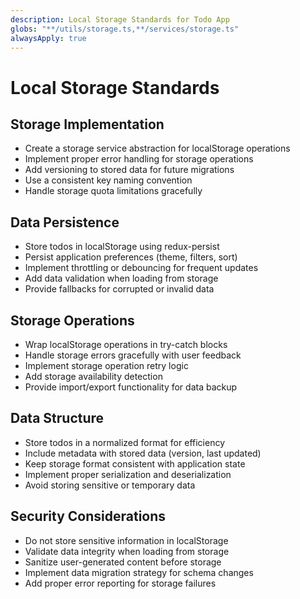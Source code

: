 ```yaml
---
description: Local Storage Standards for Todo App
globs: "**/utils/storage.ts,**/services/storage.ts"
alwaysApply: true
---
```


# Local Storage Standards

## Storage Implementation
- Create a storage service abstraction for localStorage operations
- Implement proper error handling for storage operations
- Add versioning to stored data for future migrations
- Use a consistent key naming convention
- Handle storage quota limitations gracefully

## Data Persistence
- Store todos in localStorage using redux-persist
- Persist application preferences (theme, filters, sort)
- Implement throttling or debouncing for frequent updates
- Add data validation when loading from storage
- Provide fallbacks for corrupted or invalid data

## Storage Operations
- Wrap localStorage operations in try-catch blocks
- Handle storage errors gracefully with user feedback
- Implement storage operation retry logic
- Add storage availability detection
- Provide import/export functionality for data backup

## Data Structure
- Store todos in a normalized format for efficiency
- Include metadata with stored data (version, last updated)
- Keep storage format consistent with application state
- Implement proper serialization and deserialization
- Avoid storing sensitive or temporary data

## Security Considerations
- Do not store sensitive information in localStorage
- Validate data integrity when loading from storage
- Sanitize user-generated content before storage
- Implement data migration strategy for schema changes
- Add proper error reporting for storage failures